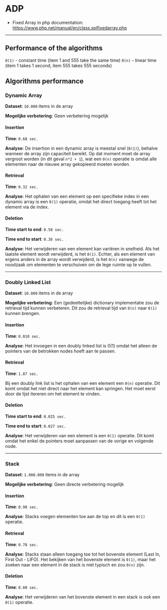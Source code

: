 # ADP

- Fixed Array in php documentation: https://www.php.net/manual/en/class.splfixedarray.php

---

## Performance of the algorithms

`0(1)` - constant time (item 1 and 555 take the same time)
`0(n)` - linear time (item 1 takes 1 second, item 555 takes 555 seconds)


## Algorithms performance

### Dynamic Array
**Dataset**: `10.000` items in de array

**Mogelijke verbetering**:
Geen verbetering mogelijk

#### Insertion
**Time**: `0.68 sec.`

**Analyse**:
De insertion in een dynamic array is meestal snel (`0(1)`), behalve wanneer de array zijn capaciteit bereikt. Op dat moment moet de array vergroot worden (in dit geval `n*2 + 1`), wat een `0(n)` operatie is omdat alle elementen naar de nieuwe array gekopieerd moeten worden.

#### Retrieval
**Time**: `0.32 sec.`

**Analyse**:
Het ophalen van een element op een specifieke index in een dynamic array is een `0(1)` operatie, omdat het direct toegang heeft tot het element via de index.

#### Deletion
**Time start to end**: `0.58 sec.`

**Time end to start**: `0.36 sec.`

**Analyse**:
Het verwijderen van een element kan variëren in snelheid. Als het laatste element wordt verwijderd, is het `0(1)`. Echter, als een element van ergens anders in de array wordt verwijderd, is het `0(n)` vanwege de noodzaak om elementen te verschuiven om de lege ruimte op te vullen.


---

### Doubly Linked List
**Dataset**: `10.000` items in de array

**Mogelijke verbetering**:
Een (gedeeltelijke) dictionary implementatie zou de retrieval tijd kunnen verbeteren. Dit zou de retrieval tijd van `0(n)` naar `0(1)` kunnen brengen.

#### Insertion
**Time**: `0.010 sec.`

**Analyse**:
Het invoegen in een doubly linked list is 0(1) omdat het alleen de pointers van de betrokken nodes hoeft aan te passen.

#### Retrieval
**Time**: `1.87 sec.`

Bij een doubly link list is het ophalen van een element een `0(n)` operatie. Dit komt omdat het niet direct naar het element kan springen. Het moet eerst door de lijst itereren om het element te vinden.

#### Deletion
**Time start to end**: `0.025 sec.`

**Time end to start**: `0.027 sec.`

**Analyse**:
Het verwijderen van een element is een `0(1)` operatie. Dit komt omdat het enkel de pointers moet aanpassen van de vorige en volgende node.

---

### Stack
**Dataset**: `1.000.000` items in de array

**Mogelijke verbetering**:
Geen directe verbetering mogelijk

#### Insertion
**Time**: `0.98 sec.`

**Analyse**:
Stacks voegen elementen toe aan de top en dit is een `0(1)` operatie.

#### Retrieval
**Time**: `0.78 sec.`

**Analyse**:
Stacks staan alleen toegang toe tot het bovenste element (Last In, First Out - LIFO). Het bekijken van het bovenste element is `0(1)`, maar het zoeken naar een element in de stack is niet typisch en zou `0(n)` zijn.

#### Deletion
**Time**: `0.80 sec.`

**Analyse**:
Het verwijderen van het bovenste element in een stack is ook een `0(1)` operatie.
